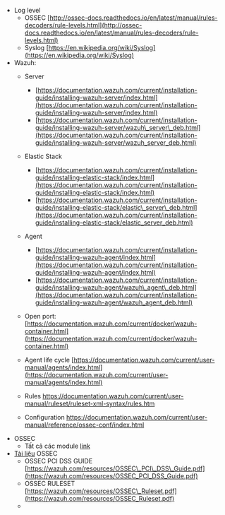 * Log level
  * OSSEC [http://ossec-docs.readthedocs.io/en/latest/manual/rules-decoders/rule-levels.html](http://ossec-docs.readthedocs.io/en/latest/manual/rules-decoders/rule-levels.html)
  * Syslog [https://en.wikipedia.org/wiki/Syslog](https://en.wikipedia.org/wiki/Syslog)
* Wazuh:
  * Server 
    * [https://documentation.wazuh.com/current/installation-guide/installing-wazuh-server/index.html](https://documentation.wazuh.com/current/installation-guide/installing-wazuh-server/index.html)
    * [https://documentation.wazuh.com/current/installation-guide/installing-wazuh-server/wazuh\_server\_deb.html](https://documentation.wazuh.com/current/installation-guide/installing-wazuh-server/wazuh_server_deb.html)
  * Elastic Stack 
    * [https://documentation.wazuh.com/current/installation-guide/installing-elastic-stack/index.html](https://documentation.wazuh.com/current/installation-guide/installing-elastic-stack/index.html)
    * [https://documentation.wazuh.com/current/installation-guide/installing-elastic-stack/elastic\_server\_deb.html](https://documentation.wazuh.com/current/installation-guide/installing-elastic-stack/elastic_server_deb.html)
  * Agent 
    * [https://documentation.wazuh.com/current/installation-guide/installing-wazuh-agent/index.html](https://documentation.wazuh.com/current/installation-guide/installing-wazuh-agent/index.html)
    * [https://documentation.wazuh.com/current/installation-guide/installing-wazuh-agent/wazuh\_agent\_deb.html](https://documentation.wazuh.com/current/installation-guide/installing-wazuh-agent/wazuh_agent_deb.html)
  * Open port: [https://documentation.wazuh.com/current/docker/wazuh-container.html](https://documentation.wazuh.com/current/docker/wazuh-container.html)
  * Agent life cycle [https://documentation.wazuh.com/current/user-manual/agents/index.html](https://documentation.wazuh.com/current/user-manual/agents/index.html)
  * Rules https://documentation.wazuh.com/current/user-manual/ruleset/ruleset-xml-syntax/rules.htm

  * Configuration https://documentation.wazuh.com/current/user-manual/reference/ossec-conf/index.html
* OSSEC
  * Tất cả các module [link](https://glynrob.com/monitoring/ossec/)
* [Tài liệu](https://ossec.github.io/docs/) OSSEC
  * OSSEC PCI DSS GUIDE [https://wazuh.com/resources/OSSEC\_PCI\_DSS\_Guide.pdf](https://wazuh.com/resources/OSSEC_PCI_DSS_Guide.pdf)
  * OSSEC RULESET [https://wazuh.com/resources/OSSEC\_Ruleset.pdf](https://wazuh.com/resources/OSSEC_Ruleset.pdf)
  * 



